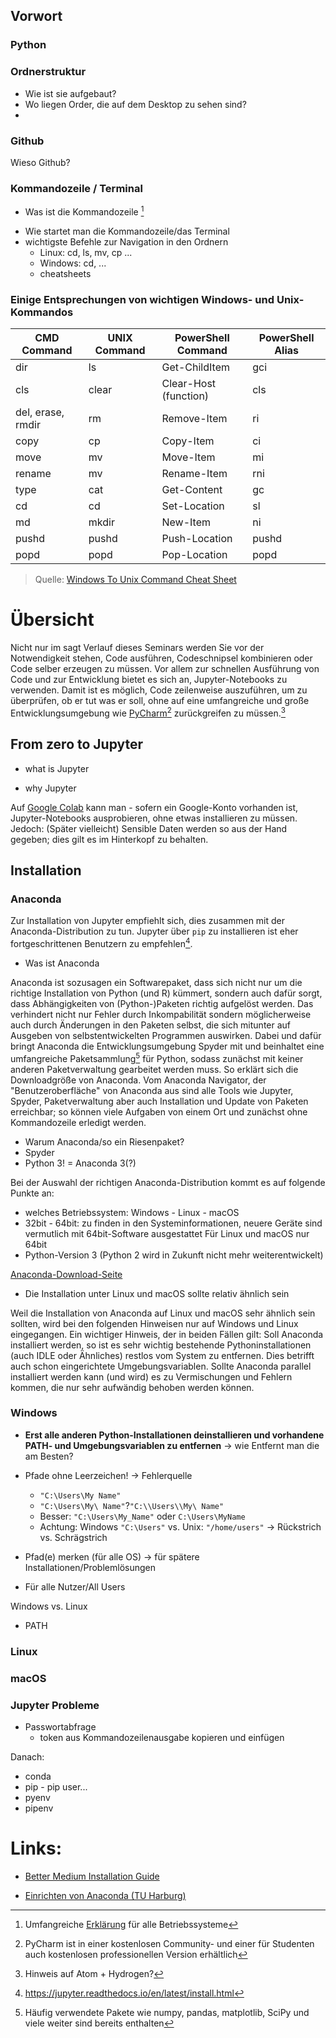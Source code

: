   
  
  
Vorwort
-------
  
  
  
###  Python
  
  
  
  
  
###  Ordnerstruktur
  
+ Wie ist sie aufgebaut?
+ Wo liegen Order, die auf dem Desktop zu sehen sind?
+
  
  
  
###  Github
  
Wieso Github?
  
  
  
###  Kommandozeile / Terminal
  
+ Was ist die Kommandozeile [^noteC1]
[^noteC1]: Umfangreiche [Erklärung](https://tutorial.djangogirls.org/de/intro_to_command_line/ ) für alle Betriebssysteme
+ Wie startet man die Kommandozeile/das Terminal
+ wichtigste Befehle zur Navigation in den Ordnern
  + Linux: cd, ls, mv, cp ...
  + Windows: cd, ...
  + cheatsheets
  
  
###  Einige Entsprechungen von wichtigen Windows- und Unix-Kommandos
  
  
  
  
  
  
  
|    CMD Command    | UNIX Command |   PowerShell Command  | PowerShell Alias |
|-------------------|--------------|-----------------------|------------------|
| dir               | ls           | Get-ChildItem         | gci              |
| cls               | clear        | Clear-Host (function) | cls              |
| del, erase, rmdir | rm           | Remove-Item           | ri               |
| copy              | cp           | Copy-Item             | ci               |
| move              | mv           | Move-Item             | mi               |
| rename            | mv           | Rename-Item           | rni              |
| type              | cat          | Get-Content           | gc               |
| cd                | cd           | Set-Location          | sl               |
| md                | mkdir        | New-Item              | ni               |
| pushd             | pushd        | Push-Location         | pushd            |
| popd              | popd         | Pop-Location          | popd             |
> Quelle: [Windows To Unix Command Cheat Sheet](https://gist.github.com/jonlabelle/e8ba94cd29b8f63fd7dd3c4f95c1d210#file-windows_to_unix_command_cheat_sheet-md )
  
  
  
Übersicht
=========
  
Nicht nur im sagt Verlauf dieses Seminars werden Sie vor der Notwendigkeit stehen, Code ausführen, Codeschnipsel kombinieren oder Code selber erzeugen zu müssen.
Vor allem zur schnellen Ausführung von Code und zur Entwicklung bietet es sich an, Jupyter-Notebooks zu verwenden. Damit ist es möglich, Code zeilenweise auszuführen, um zu überprüfen, ob er tut was er soll, ohne auf eine umfangreiche und große Entwicklungsumgebung wie [PyCharm](https://www.jetbrains.com/pycharm/ )[^note1] zurückgreifen zu müssen.[^note2]
  
[^note1]: PyCharm ist in einer kostenlosen Community- und einer für Studenten auch kostenlosen professionellen Version erhältlich
[^note2]: Hinweis auf Atom + Hydrogen?
  
##  From zero to Jupyter
  
  
+ what is Jupyter
  
+ why Jupyter
  
Auf [Google Colab](https://colab.research.google.com/ ) kann man - sofern ein Google-Konto vorhanden ist, Jupyter-Notebooks ausprobieren, ohne etwas installieren zu müssen. Jedoch: (Später vielleicht) Sensible Daten werden so aus der Hand gegeben; dies gilt es im Hinterkopf zu behalten.
  
##  Installation
  
###  Anaconda
  
Zur Installation von Jupyter empfiehlt sich, dies zusammen mit der Anaconda-Distribution zu tun. Jupyter über `pip` zu installieren ist eher fortgeschrittenen Benutzern zu empfehlen[^note4].
[^note4]: https://jupyter.readthedocs.io/en/latest/install.html
  
  + Was ist Anaconda
  
  Anaconda ist sozusagen ein Softwarepaket, dass sich nicht nur um die richtige Installation von Python (und R) kümmert, sondern auch dafür sorgt, dass Abhängigkeiten von (Python-)Paketen richtig aufgelöst werden.
  Das verhindert nicht nur Fehler durch Inkompabilität sondern möglicherweise auch durch Änderungen in den Paketen selbst, die sich mitunter auf Ausgeben von selbstentwickelten Programmen auswirken.
  Dabei und dafür bringt Anaconda die Entwicklungsumgebung Spyder mit und beinhaltet eine umfangreiche Paketsammlung[^note5] für Python, sodass zunächst mit keiner anderen Paketverwaltung gearbeitet werden muss.
  So erklärt sich die Downloadgröße von Anaconda.
  Vom Anaconda Navigator, der "Benutzeroberfläche" von Anaconda aus sind alle Tools wie Jupyter, Spyder, Paketverwaltung aber auch Installation und Update von Paketen erreichbar; so können viele Aufgaben von einem Ort und zunächst ohne Kommandozeile erledigt werden.
  + Warum Anaconda/so ein Riesenpaket?
  + Spyder
+ Python 3! = Anaconda 3(?)
  
Bei der Auswahl der richtigen Anaconda-Distribution kommt es auf folgende Punkte an:
+ welches Betriebssystem: Windows - Linux - macOS
+ 32bit - 64bit: zu finden in den Systeminformationen, neuere Geräte sind vermutlich mit 64bit-Software ausgestattet
Für Linux und macOS nur 64bit
+ Python-Version 3 (Python 2 wird in Zukunft nicht mehr weiterentwickelt)
  
[Anaconda-Download-Seite](https://www.anaconda.com/distribution/#download-section )
[^note5]: Häufig verwendete Pakete wie numpy, pandas, matplotlib, SciPy und viele weiter sind bereits enthalten
  
+ Die Installation unter Linux und macOS sollte relativ ähnlich sein
  
Weil die Installation von Anaconda auf Linux und macOS sehr ähnlich sein sollten, wird bei den folgenden Hinweisen nur auf Windows und Linux eingegangen.
Ein wichtiger Hinweis, der in beiden Fällen gilt: Soll Anaconda installiert werden, so ist es sehr wichtig bestehende Pythoninstallationen (auch IDLE oder Ähnliches) restlos vom System zu entfernen. Dies betrifft auch schon eingerichtete Umgebungsvariablen. Sollte Anaconda parallel installiert werden kann (und wird) es zu Vermischungen und Fehlern kommen, die nur sehr aufwändig behoben werden können.
  
###  Windows
  
+ **Erst alle anderen Python-Installationen deinstallieren und vorhandene PATH- und Umgebungsvariablen zu entfernen**
→ wie Entfernt man die am Besten?
  
+ Pfade ohne Leerzeichen! → Fehlerquelle
  + `"C:\Users\My Name"`
  + `"C:\Users\My\ Name"`?`"C:\\Users\\My\ Name"`
  + Besser: `"C:\Users\My_Name"` oder `C:\Users\MyName`
  + Achtung: Windows `"C:\Users"` vs. Unix: `"/home/users"` → Rückstrich vs. Schrägstrich
+ Pfad(e) merken (für alle OS) → für spätere Installationen/Problemlösungen
+ Für alle Nutzer/All Users
  
Windows vs. Linux
+ PATH
  
###  Linux
  
  
###  macOS
  
  
  
  
###  Jupyter Probleme
  
+ Passwortabfrage
  + token aus Kommandozeilenausgabe kopieren und einfügen
  
  
Danach:
+ conda
+ pip - pip user...
+ pyenv
+ pipenv
  
#  Links:
  
+ [Better Medium Installation Guide](https://medium.com/@neuralnets/beginners-quick-guide-for-handling-issues-launching-jupyter-notebook-for-python-using-anaconda-8be3d57a209b )
  
+ [Einrichten von Anaconda (TU Harburg)](https://fizban05.rz.tu-harburg.de/itbh-inf-wise201718/veranstaltungsskript-inf-wise201718/material/sitzungsmaterial/einrichtung-byod-python.html )
  
  